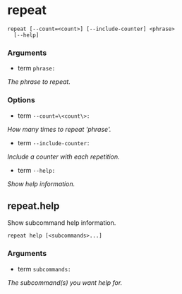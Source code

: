 # repeat

<!-- Generated by swift-argument-parser -->

```
repeat [--count=<count>] [--include-counter] <phrase>
  [--help]
```

### Arguments

- term `phrase:`

*The phrase to repeat.*


### Options

- term `--count=\<count\>:`

*How many times to repeat 'phrase'.*


- term `--include-counter:`

*Include a counter with each repetition.*


- term `--help:`

*Show help information.*


## repeat.help

Show subcommand help information.

```
repeat help [<subcommands>...]
```

### Arguments

- term `subcommands:`

*The subcommand(s) you want help for.*
